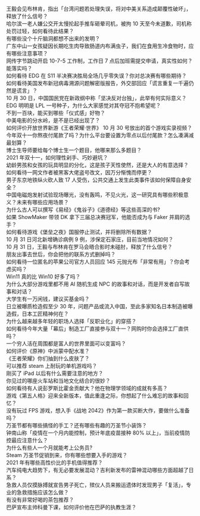 王毅会见布林肯，指出「台湾问题若处理失误，将对中美关系造成颠覆性破坏」，释放了什么信号？  
哈尔滨一老人嫌公交开太慢抡起手推车砸晕司机，被拘 10 天至今未道歉，司机称处罚过轻，如何看待此结果？  
有哪些没个十斤脑洞都想不出来的发明？  
广东中山一女孩疑因长期吃生肉导致肠道内布满虫子，我们在食用生冷食物时，应有哪些注意事项？  
网传字节跳动开启 10-7-5 工作制，工作日 7 点后加班需提交申请，真实性如何？能落实吗？  
如何看待 EDG 在 S11 半决赛决胜局全场几乎零失误？你对总决赛有哪些期待？  
如何看待美国发布新冠病毒溯源问题解密版报告，外交部回应「谎言重复一千遍仍然是谎言」？  
10 月 30 日，中国国民党在新政纲中称「坚决反对台独」，此举有何实际意义？  
EDG 明明是 LPL 一号种子，为什么大家感觉对其夺冠不抱希望呢？  
不到一百块，能买到哪些「仪式感」好物？  
中美电影的分水岭，是不是已经出现了？  
如何评价开放世界新游《王者荣耀·世界》 10 月 30 号放出的首个游戏实录视频？  
今年双十一你熬夜付尾款了吗？为什么平台要设置为零点以后付尾款？怎么凑满减最划算？  
博士生导师要给每个博士生一个题目，他哪来那么多题目？  
2021 年双十一，如何理性剁手、巧妙避坑？  
幼龄男孩和女孩的玩具明显的分化，这是孩子天性使然，还是大人的有意选择？  
如何看待一网文作者被黑客大佬盗号改文，因万分惭愧而停更？  
男子东京地铁纵火砍人致 17 人受伤，公共交通上发生此类事件该如何保障自身安全？  
中国电磁炮发射试验现场曝光，没有轰鸣，不见火光，这一研究具有哪些积极意义？未来有哪些应用场景？  
为什么古人可以撰写《易经》《鬼谷子》《道德经》等这些高深的书?  
如果 ShowMaker 带领 DK 拿下三届总决赛冠军，他能否成为与 Faker 并肩的选手？  
如何看待游戏《堡垒之夜》国服停止测试，并将删除所有数据？  
10 月 31 日河北新增确诊病例 9 例，涉保定石家庄，目前当地情况如何？  
10 月 31 日，王毅与布林肯在罗马会晤合影时未碰肘，释放了什么信号？  
朋友出事去世后，你会把他的联系方式删掉吗？  
如何看待一位匿名的苹果公司官方人员回应 145 元抛光布「非常有用」？你会考虑买吗？  
Win11 真的比 Win10 好多了吗？  
为什么大部分游戏里都不用 AI 随机生成 NPC 的故事和对话，而是开发者自写故事和对话？  
大学生有一万闲钱，建议买基金吗？  
日立被曝质检造假至少 30 年，问题产品或流入中国，至此多家知名日本制造被曝造假，日本工匠精神何在？  
为什么越来越多年轻的职场人选择「反职业化」的穿搭？  
如何看待今年大量「幕后」制造工厂直接参与双十一？网购时你会选择工厂直供吗？  
一个穷人活在周围都是富人的世界里面可以变富吗？  
如何评价《原神》中派蒙中配水准？  
《王者荣耀》你们抽到什么皮肤了？  
可以推荐 steam 上耐玩的单机游戏吗？  
刚买了 iPad 以后有什么需要注意的地方？  
你见过的哪座火车站和当地文化结合的很妙？  
如何看待有人说彭罗斯比霍金贡献大？他在物理学领域的成就有多高？  
游戏《第五人格》迎来全新版本，值此重逢之际，你想起了什么难忘的故事和回忆？  
没有玩过 FPS 游戏，想入手《战地 2042》作为第一款买断大作，要做什么准备吗？  
万圣节都有哪些搞怪的手工？还有哪些有趣的万圣节小装饰？  
钟南山称「疫情在一个月内能控制，预计年底疫苗接种 80% 以上」，当前疫情防控最应注意什么？  
为什么有些人一个月就能考上公务员?  
Steam 万圣节促销到来，你有哪些想要入手的游戏？  
2021 年有哪些高性价比的手机值得推荐？  
汽车纯电大趋势下，有无必要发展混动？吉利新发布的雷神混动哪些方面超越了日系？  
急救人员仅摸脉搏就宣告男子死亡，殡仪人员来搬运遗体时发现男子「复活」，专业的急救措施应该怎么做？  
有没有非常好喝的茶包推荐？  
巴萨宣布主帅科曼下课，如何评价他在巴萨的执教生涯？  
